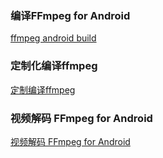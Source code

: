 
### 编译FFmpeg for Android
[ffmpeg android build](https://www.jianshu.com/p/feab970fd74c)

### 定制化编译ffmpeg
[定制编译ffmpeg](https://www.jianshu.com/p/871fc03edd22)

### 视频解码 FFmpeg for Android
[视频解码 FFmpeg for Android](https://www.jianshu.com/p/a0ee3009f5ad)